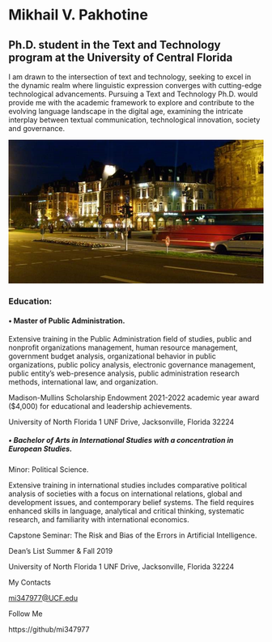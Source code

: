# Mikhail V. Pakhotine 

## Ph.D. student in the Text and Technology program at the University of Central Florida

I am drawn to the intersection of text and technology, seeking to excel in the dynamic realm where linguistic expression converges with cutting-edge technological advancements. Pursuing a Text and Technology Ph.D. would provide me with the academic framework to explore and contribute to the evolving language landscape in the digital age, examining the intricate interplay between textual communication, technological innovation, society and governance.

![assets](image.png)

### Education:

####  •	Master of Public Administration.

 Extensive training in the Public Administration field of studies, public and nonprofit organizations management, human resource management, government budget analysis, organizational behavior in public organizations, public policy analysis, electronic governance management, public entity’s web-presence analysis, public administration research methods, international law, and organization. 
 
  Madison-Mullins Scholarship Endowment 2021-2022 academic year award ($4,000) for educational and leadership achievements.

University of North Florida
1 UNF Drive, Jacksonville, Florida 32224

  
#####  • Bachelor of Arts in International Studies with a concentration in European Studies.

Minor: Political Science.

Extensive training in international studies includes comparative political analysis of societies with a focus on international relations, global and development issues, and contemporary belief systems. The field requires enhanced skills in language, analytical and critical thinking, systematic research, and familiarity with international economics.

Capstone Seminar: The Risk and Bias of the Errors in Artificial Intelligence.

Dean’s List Summer & Fall 2019

University of North Florida
1 UNF Drive, Jacksonville, Florida 32224

My Contacts

 mi347977@UCF.edu

Follow Me

 https://github/mi347977

